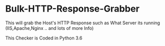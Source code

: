# Bulk-HTTP-Response-Grabber
This will grab the Host's HTTP Response such as What Server its running (IIS,Apache,Nginx .. and lots of more Info)

This Checker is Coded in Python 3.6
